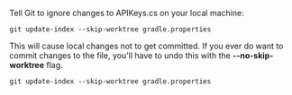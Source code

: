 Tell Git to ignore changes to APIKeys.cs on your local machine:

```git update-index --skip-worktree gradle.properties```

This will cause local changes not to get committed. If you ever do want to commit changes to the file,
you'll have to undo this with the **--no-skip-worktree** flag.

```git update-index --skip-worktree gradle.properties```